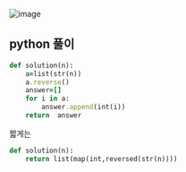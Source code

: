 
![image](https://user-images.githubusercontent.com/45659433/157173000-ef38b56d-393b-42bf-b4c6-3d401952c140.png)
##  python 풀이 


```ruby
def solution(n):
    a=list(str(n))
    a.reverse()
    answer=[]
    for i in a:
        answer.append(int(i))
    return  answer
```

짧게는
```ruby
def solution(n):
    return list(map(int,reversed(str(n))))
```
<!--stackedit_data:
eyJoaXN0b3J5IjpbMTUxNTQxMjA1N119
-->